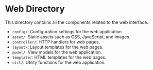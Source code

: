 # Web Directory

This directory contains all the components related to the web interface.

- `config/`: Configuration settings for the web application.
- `asset/`: Static assets such as CSS, JavaScript, and images.
- `controller/`: HTTP handlers for web pages.
- `layout/`: Layout templates for the web pages.
- `model/`: View models for the web application.
- `template/`: HTML templates for the web pages.
- `util/`: Utility functions for the web application.
